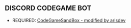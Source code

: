 ## DISCORD CODEGAME BOT

- REQUIRED: [CodeGameSandBox - modified by arisdev](https://github.com/ShindouAris/CodeGameSandBox.git)
